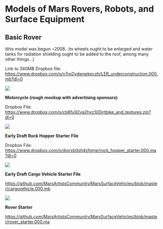 # Models of Mars Rovers, Robots, and Surface Equipment


## Basic Rover 
(this model was begun ~2008...its wheels ought to be enlarged and water tanks for radiation shielding ought to be added to the roof, among many other things...)

Link to 340MB Dropbox file: https://www.dropbox.com/s/n7rq2ydwnekpczh/LER_underconstruction.000.mb?dl=0

![](https://github.com/MarsArtistsCommunity/MarsSurfaceVehicles/blob/master/Screen%20Shot%202016-10-22%20at%204.56.40%20PM.png)



**Motorcycle (rough mockup with advertising sponsors)**

Dropbox File: https://www.dropbox.com/s/cb8fu92va2hyz1l/Dirtbike_and_textures.zip?dl=0

![](https://github.com/MarsArtistsCommunity/MarsSurfaceVehicles/blob/master/Screen%20Shot%202016-10-26%20at%203.34.36%20PM.png)



**Early Draft Rock Hopper Starter File**

Dropbox File: https://www.dropbox.com/s/diorxb0sh4zfgme/rock_hopper_starter.000.ma?dl=0

![](https://github.com/MarsArtistsCommunity/MarsSurfaceVehicles/blob/master/Screen%20Shot%202016-10-26%20at%204.45.16%20PM.png)



**Early Draft Cargo Vehicle Starter File**

https://github.com/MarsArtistsCommunity/MarsSurfaceVehicles/blob/master/cargovehicle.000.mb

![](https://github.com/MarsArtistsCommunity/MarsSurfaceVehicles/blob/master/vehilce5_maya5.png)



**Rover Starter**

https://github.com/MarsArtistsCommunity/MarsSurfaceVehicles/blob/master/rover_starter.000.ma
